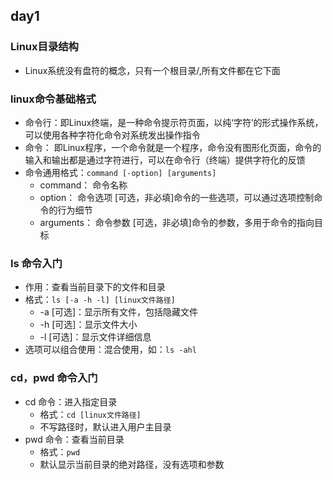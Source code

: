 ## day1
### Linux目录结构
- Linux系统没有盘符的概念，只有一个根目录/,所有文件都在它下面
### linux命令基础格式
- 命令行：即Linux终端，是一种命令提示符页面，以纯‘字符’的形式操作系统，可以使用各种字符化命令对系统发出操作指令
- 命令： 即Linux程序，一个命令就是一个程序，命令没有图形化页面，命令的输入和输出都是通过字符进行，可以在命令行（终端）提供字符化的反馈
- 命令通用格式：`command [-option] [arguments]`
    - command： 命令名称
    - option： 命令选项 [可选，非必填]命令的一些选项，可以通过选项控制命令的行为细节
    - arguments： 命令参数 [可选，非必填]命令的参数，多用于命令的指向目标
### ls 命令入门
- 作用：查看当前目录下的文件和目录
- 格式：`ls [-a -h -l] [linux文件路径]`
    - -a [可选]：显示所有文件，包括隐藏文件
    - -h [可选]：显示文件大小
    - -l [可选]：显示文件详细信息
- 选项可以组合使用：混合使用，如：`ls -ahl`
### cd，pwd 命令入门
- cd 命令：进入指定目录
    - 格式：`cd [linux文件路径]`
    - 不写路径时，默认进入用户主目录
- pwd 命令：查看当前目录
    - 格式：`pwd`
    - 默认显示当前目录的绝对路径，没有选项和参数
